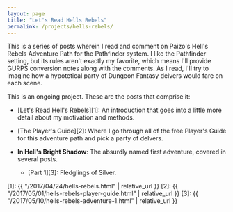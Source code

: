 ```yaml
---
layout: page
title: "Let's Read Hells Rebels"
permalink: /projects/hells-rebels/
---
```


This is a series of posts wherein I read and comment on Paizo's Hell's Rebels
Adventure Path for the Pathfinder system. I like the Pathfinder setting, but its
rules aren't exactly my favorite, which means I'll provide GURPS conversion
notes along with the comments. As I read, I'll try to imagine how a hypotetical
party of Dungeon Fantasy delvers would fare on each scene.

This is an ongoing project. These are the posts that comprise it:

- [Let's Read Hell's Rebels][1]: An introduction that goes into a little more
  detail about my motivation and methods.

- [The Player's Guide][2]: Where I go through all of the free Player's Guide for
  this adventure path and pick a party of delvers.

- **In Hell's Bright Shadow**: The absurdly named first adventure, covered in
  several posts.

  - [Part 1][3]: Fledglings of Silver.

[1]: {{ "/2017/04/24/hells-rebels.html" | relative_url }}
[2]: {{ "/2017/05/01/hells-rebels-player-guide.html" | relative_url }}
[3]: {{ "/2017/05/10/hells-rebels-adventure-1.html" | relative_url }}
